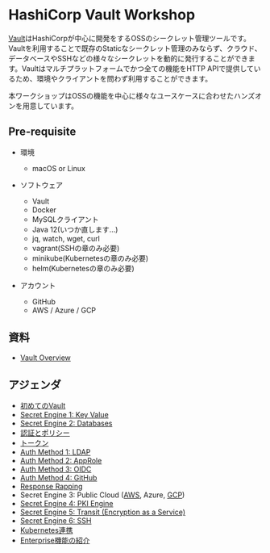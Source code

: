 # HashiCorp Vault Workshop

[Vault](https://www.vaultproject.io/)はHashiCorpが中心に開発をするOSSのシークレット管理ツールです。Vaultを利用することで既存のStaticなシークレット管理のみならず、クラウド、データベースやSSHなどの様々なシークレットを動的に発行することができます。Vaultはマルチプラットフォームでかつ全ての機能をHTTP APIで提供しているため、環境やクライアントを問わず利用することができます。

本ワークショップはOSSの機能を中心に様々なユースケースに合わせたハンズオンを用意しています。

## Pre-requisite

* 環境
	* macOS or Linux

* ソフトウェア
	* Vault
	* Docker
	* MySQLクライアント
	* Java 12(いつか直します...)
	* jq, watch, wget, curl
	* vagrant(SSHの章のみ必要)
	* minikube(Kubernetesの章のみ必要)
	* helm(Kubernetesの章のみ必要)

* アカウント
	* GitHub
	* AWS / Azure / GCP

## 資料

* [Vault Overview](https://docs.google.com/presentation/d/14YmrOLYirdWbDg5AwhuIEqJSrYoroQUQ8ETd6qwxe6M/edit?usp=sharing)

## アジェンダ
* [初めてのVault](contents/hello-vault.md)
* [Secret Engine 1: Key Value](contents/kv.md)
* [Secret Engine 2: Databases](contents/db.md)
* [認証とポリシー](contents/policy.md)
* [トークン](contents/token.md)
* [Auth Method 1: LDAP](contents/auth_ldap.md)
* [Auth Method 2: AppRole](contents/approle.md)
* [Auth Method 3: OIDC](https://learn.hashicorp.com/vault/operations/oidc-auth)
* [Auth Method 4: GitHub](https://learn.hashicorp.com/vault/getting-started/authentication)
* [Response Rapping](contents/response-wrapping.md)
* Secret Engine 3: Public Cloud ([AWS](contents/aws.md), Azure, [GCP](contents/gcp.md))
* [Secret Engine 4: PKI Engine](contents/pki.md)
* [Secret Engine 5: Transit (Encryption as a Service)](contents/transit.md)
* [Secret Engine 6: SSH](contents/ssh.md)
* [Kubernetes連携](contents/k8s.md)
* [Enterprise機能の紹介](https://docs.google.com/presentation/d/1dtoRmLxySDL8PTEe_X51BQNIXn19H_910StO2DlFkLI/edit?usp=sharing)
